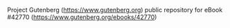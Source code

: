 Project Gutenberg (https://www.gutenberg.org) public repository for eBook #42770 (https://www.gutenberg.org/ebooks/42770)

